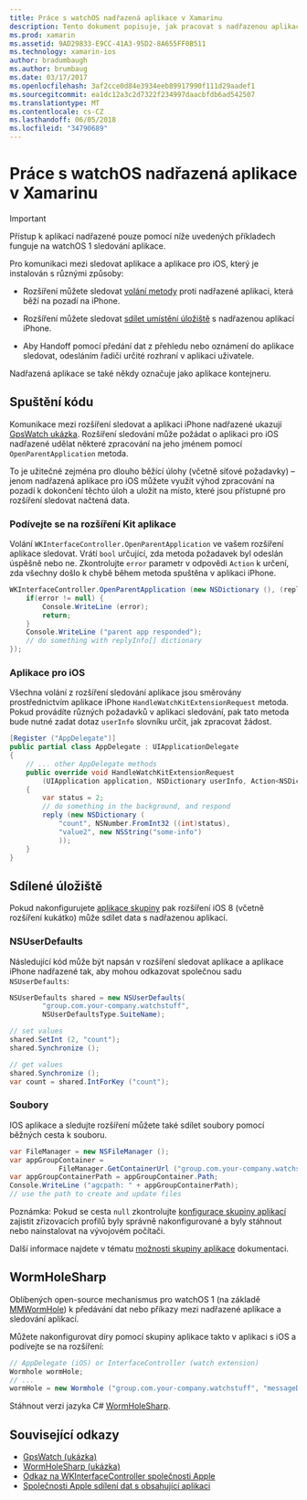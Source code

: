 ```yaml
---
title: Práce s watchOS nadřazená aplikace v Xamarinu
description: Tento dokument popisuje, jak pracovat s nadřazenou aplikací watchOS v Xamarin. Popisuje rozšíření WatchKit aplikace, aplikace pro iOS, sdíleného úložiště a další.
ms.prod: xamarin
ms.assetid: 9AD29833-E9CC-41A3-95D2-8A655FF0B511
ms.technology: xamarin-ios
author: bradumbaugh
ms.author: brumbaug
ms.date: 03/17/2017
ms.openlocfilehash: 3af2cce0d84e3934eeb89917990f111d29aadef1
ms.sourcegitcommit: ea1dc12a3c2d7322f234997daacbfdb6ad542507
ms.translationtype: MT
ms.contentlocale: cs-CZ
ms.lasthandoff: 06/05/2018
ms.locfileid: "34790689"
---
```

# <a name="working-with-the-watchos-parent-application-in-xamarin"></a>Práce s watchOS nadřazená aplikace v Xamarinu

> [!IMPORTANT]
> Přístup k aplikaci nadřazené pouze pomocí níže uvedených příkladech funguje na watchOS 1 sledování aplikace.


Pro komunikaci mezi sledovat aplikace a aplikace pro iOS, který je instalován s různými způsoby:

- Rozšíření můžete sledovat [volání metody](#code) proti nadřazené aplikaci, která běží na pozadí na iPhone.

- Rozšíření můžete sledovat [sdílet umístění úložiště](#storage) s nadřazenou aplikací iPhone.

- Aby Handoff pomocí předání dat z přehledu nebo oznámení do aplikace sledovat, odesláním řadiči určité rozhraní v aplikaci uživatele.

Nadřazená aplikace se také někdy označuje jako aplikace kontejneru.


<a name="code" />

## <a name="run-code"></a>Spuštění kódu

Komunikace mezi rozšíření sledovat a aplikaci iPhone nadřazené ukazují [GpsWatch ukázka](https://developer.xamarin.com/samples/GpsWatch).
Rozšíření sledování může požádat o aplikaci pro iOS nadřazené udělat některé zpracování na jeho jménem pomocí `OpenParentApplication` metoda.

To je užitečné zejména pro dlouho běžící úlohy (včetně síťové požadavky) – jenom nadřazená aplikace pro iOS můžete využít výhod zpracování na pozadí k dokončení těchto úloh a uložit na místo, které jsou přístupné pro rozšíření sledovat načtená data.



### <a name="watch-kit-app-extension"></a>Podívejte se na rozšíření Kit aplikace

Volání `WKInterfaceController.OpenParentApplication` ve vašem rozšíření aplikace sledovat. Vrátí `bool` určující, zda metoda požadavek byl odeslán úspěšně nebo ne. Zkontrolujte `error` parametr v odpovědi `Action` k určení, zda všechny došlo k chybě během metoda spuštěna v aplikaci iPhone.

```csharp
WKInterfaceController.OpenParentApplication (new NSDictionary (), (replyInfo, error) => {
    if(error != null) {
        Console.WriteLine (error);
        return;
    }
    Console.WriteLine ("parent app responded");
    // do something with replyInfo[] dictionary
});
```


### <a name="ios-app"></a>Aplikace pro iOS

Všechna volání z rozšíření sledování aplikace jsou směrovány prostřednictvím aplikace iPhone `HandleWatchKitExtensionRequest` metoda.
Pokud provádíte různých požadavků v aplikaci sledování, pak tato metoda bude nutné zadat dotaz `userInfo` slovníku určit, jak zpracovat žádost.


```csharp
[Register ("AppDelegate")]
public partial class AppDelegate : UIApplicationDelegate
{
    // ... other AppDelegate methods
    public override void HandleWatchKitExtensionRequest
        (UIApplication application, NSDictionary userInfo, Action<NSDictionary> reply)
    {
        var status = 2;
        // do something in the background, and respond
        reply (new NSDictionary (
            "count", NSNumber.FromInt32 ((int)status),
            "value2", new NSString("some-info")
            ));
    }
}
```


<a name="storage" />

## <a name="shared-storage"></a>Sdílené úložiště

Pokud nakonfigurujete [aplikace skupiny](~/ios/watchos/app-fundamentals/app-groups.md) pak rozšíření iOS 8 (včetně rozšíření kukátko) může sdílet data s nadřazenou aplikací.

<a name="nsuserdefaults" />

### <a name="nsuserdefaults"></a>NSUserDefaults

Následující kód může být napsán v rozšíření sledovat aplikace a aplikace iPhone nadřazené tak, aby mohou odkazovat společnou sadu `NSUserDefaults`:

```csharp
NSUserDefaults shared = new NSUserDefaults(
        "group.com.your-company.watchstuff",
        NSUserDefaultsType.SuiteName);

// set values
shared.SetInt (2, "count");
shared.Synchronize ();

// get values
shared.Synchronize ();
var count = shared.IntForKey ("count");
```

<a name="files" />

### <a name="files"></a>Soubory

IOS aplikace a sledujte rozšíření můžete také sdílet soubory pomocí běžných cesta k souboru.

```csharp
var FileManager = new NSFileManager ();
var appGroupContainer =
            FileManager.GetContainerUrl ("group.com.your-company.watchstuff");
var appGroupContainerPath = appGroupContainer.Path;
Console.WriteLine ("agcpath: " + appGroupContainerPath);
// use the path to create and update files
```

Poznámka: Pokud se cesta `null` zkontrolujte [konfigurace skupiny aplikací](~/ios/watchos/app-fundamentals/app-groups.md) zajistit zřizovacích profilů byly správně nakonfigurované a byly stáhnout nebo nainstalovat na vývojovém počítači.

Další informace najdete v tématu [možnosti skupiny aplikace](~/ios/deploy-test/provisioning/capabilities/app-groups-capabilities.md) dokumentaci.

## <a name="wormholesharp"></a>WormHoleSharp

Oblíbených open-source mechanismus pro watchOS 1 (na základě [MMWormHole](https://github.com/mutualmobile/MMWormhole)) k předávání dat nebo příkazy mezi nadřazené aplikace a sledování aplikací.

Můžete nakonfigurovat díry pomocí skupiny aplikace takto v aplikaci s iOS a podívejte se na rozšíření:

```csharp
// AppDelegate (iOS) or InterfaceController (watch extension)
Wormhole wormHole;
// ...
wormHole = new Wormhole ("group.com.your-company.watchstuff", "messageDir");
```

Stáhnout verzi jazyka C# [WormHoleSharp](https://github.com/Clancey/WormHoleSharp).



## <a name="related-links"></a>Související odkazy

- [GpsWatch (ukázka)](https://developer.xamarin.com/samples/monotouch/WatchKit/WatchKitCatalog/)
- [WormHoleSharp (ukázka)](https://github.com/Clancey/WormHoleSharp)
- [Odkaz na WKInterfaceController společnosti Apple](https://developer.apple.com/library/prerelease/ios/documentation/WatchKit/Reference/WKInterfaceController_class/index.html#//apple_ref/occ/clm/WKInterfaceController/openParentApplication:reply:)
- [Společnosti Apple sdílení dat s obsahující aplikaci](https://developer.apple.com/library/ios/documentation/General/Conceptual/ExtensibilityPG/ExtensionScenarios.html)
